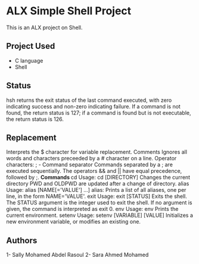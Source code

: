 <h1>ALX Simple Shell Project</h1>
This is an ALX project on Shell.
<h2>Project Used</h2>
<ul>
<li>C language</li>
<li>Shell</li>
</ul>
<h2>Status </h2>
hsh returns the exit status of the last command executed, with zero indicating success and non-zero indicating failure.
If a command is not found, the return status is 127; if a command is found but is not executable, the return status is 126.
<h2>Replacement</h2>
Interprets the $ character for variable replacement.
Comments
Ignores all words and characters preceeded by a # character on a line.
Operator characters:
; - Command separator
Commands separated by a ; are executed sequentially.
The operators && and || have equal precedence, followed by ;.
<b>Commands </b>
cd
Usage: cd [DIRECTORY]
Changes the current directory
PWD and OLDPWD are updated after a change of directory.
alias
Usage: alias [NAME[='VALUE'] ...]
alias: Prints a list of all aliases, one per line, in the form NAME='VALUE'.
exit
Usage: exit [STATUS]
Exits the shell.
The STATUS argument is the integer used to exit the shell.
If no argument is given, the command is interpreted as exit 0.
env
Usage: env
Prints the current environment.
setenv
Usage: setenv [VARIABLE] [VALUE]
Initializes a new environment variable, or modifies an existing one.
<h2>Authors</h2>
1-  Sally Mohamed Abdel Rasoul
           2-  Sara Ahmed Mohamed
